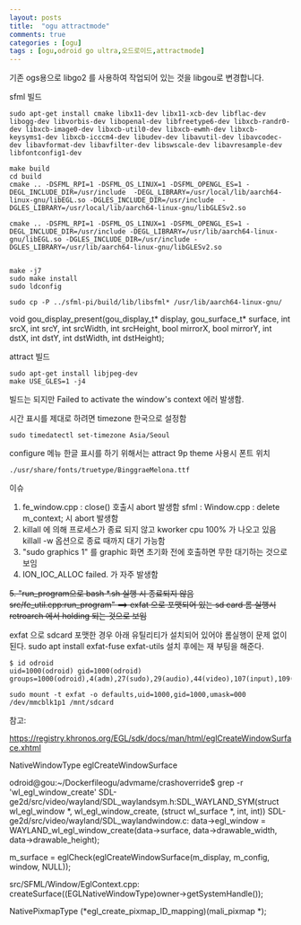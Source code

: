 ```yaml
---
layout: posts
title:  "ogu attractmode"
comments: true
categories : [ogu]
tags : [ogu,odroid go ultra,오드로이드,attractmode]
---
```


기존 ogs용으로 libgo2 를 사용하여 작업되어 있는 것을 libgou로 변경합니다.

sfml 빌드

    sudo apt-get install cmake libx11-dev libx11-xcb-dev libflac-dev libogg-dev libvorbis-dev libopenal-dev libfreetype6-dev libxcb-randr0-dev libxcb-image0-dev libxcb-util0-dev libxcb-ewmh-dev libxcb-keysyms1-dev libxcb-icccm4-dev libudev-dev libavutil-dev libavcodec-dev libavformat-dev libavfilter-dev libswscale-dev libavresample-dev libfontconfig1-dev

    make build
    cd build
    cmake .. -DSFML_RPI=1 -DSFML_OS_LINUX=1 -DSFML_OPENGL_ES=1 -DEGL_INCLUDE_DIR=/usr/include  -DEGL_LIBRARY=/usr/local/lib/aarch64-linux-gnu/libEGL.so -DGLES_INCLUDE_DIR=/usr/include  -DGLES_LIBRARY=/usr/local/lib/aarch64-linux-gnu/libGLESv2.so

    cmake .. -DSFML_RPI=1 -DSFML_OS_LINUX=1 -DSFML_OPENGL_ES=1 -DEGL_INCLUDE_DIR=/usr/include -DEGL_LIBRARY=/usr/lib/aarch64-linux-gnu/libEGL.so -DGLES_INCLUDE_DIR=/usr/include -DGLES_LIBRARY=/usr/lib/aarch64-linux-gnu/libGLESv2.so


    make -j7
    sudo make install
    sudo ldconfig

    sudo cp -P ../sfml-pi/build/lib/libsfml* /usr/lib/aarch64-linux-gnu/


void gou_display_present(gou_display_t* display, gou_surface_t* surface,
            int srcX, int srcY, int srcWidth, int srcHeight, bool mirrorX, bool mirrorY,
            int dstX, int dstY, int dstWidth, int dstHeight);

attract 빌드

    sudo apt-get install libjpeg-dev
    make USE_GLES=1 -j4

빌드는 되지만 Failed to activate the window's context 에러 발생함.


시간 표시를 제대로 하려면 timezone 한국으로 설정함

    sudo timedatectl set-timezone Asia/Seoul

configure 메뉴 한글 표시를 하기 위해서는
attract 9p theme 사용시 폰트 위치

    ./usr/share/fonts/truetype/BinggraeMelona.ttf

이슈
1. fe_window.cpp : close() 호출시 abort 발생함
   sfml : Window.cpp : delete m_context; 시 abort 발생함
2. killall 에 의해 프로세스가 종료 되지 않고 kworker cpu 100% 가 나오고 있음
  killall -w 옵션으로 종료 때까지 대기 가능함
3. "sudo graphics 1" 를 graphic 화면 초기화 전에 호출하면 무한 대기하는 것으로 보임
4. ION_IOC_ALLOC failed. 가 자주 발생함

<s> 5. "run_program으로 bash *.sh 실행 시 종료되지 않음 src/fe_util.cpp:run_program" ==> exfat 으로 포맷되어 있는 sd card 롬 실행시 retroarch 에서 holding 되는 것으로 보임 </s>

exfat 으로 sdcard 포맷한 경우 아래 유틸리티가 설치되어 있어야 롬실행이 문제 없이 된다.
sudo apt install exfat-fuse exfat-utils
설치 후에는 재 부팅을 해준다.

    $ id odroid
    uid=1000(odroid) gid=1000(odroid) groups=1000(odroid),4(adm),27(sudo),29(audio),44(video),107(input),109(render)

    sudo mount -t exfat -o defaults,uid=1000,gid=1000,umask=000 /dev/mmcblk1p1 /mnt/sdcard

참고:

https://registry.khronos.org/EGL/sdk/docs/man/html/eglCreateWindowSurface.xhtml

 NativeWindowType
eglCreateWindowSurface


odroid@gou:~/Dockerfileogu/advmame/crashoverride$ grep -r 'wl_egl_window_create'
SDL-ge2d/src/video/wayland/SDL_waylandsym.h:SDL_WAYLAND_SYM(struct wl_egl_window *, wl_egl_window_create, (struct wl_surface *, int, int))
SDL-ge2d/src/video/wayland/SDL_waylandwindow.c:        data->egl_window = WAYLAND_wl_egl_window_create(data->surface, data->drawable_width, data->drawable_height);


m_surface = eglCheck(eglCreateWindowSurface(m_display, m_config, window, NULL));



src/SFML/Window/EglContext.cpp:    createSurface((EGLNativeWindowType)owner->getSystemHandle());

NativePixmapType (*egl_create_pixmap_ID_mapping)(mali_pixmap *);
